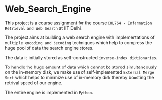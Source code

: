 # Web_Search_Engine

This project is a course assignment for the course `COL764 - Information Retrieval and Web Search` at IIT Delhi.

The project aims at building a web search engine with implementations of `multiple encoding and decoding` techniques which help to compress the huge pool of data the search engine stores.

The data is initially stored as self-constructed `inverse-index dictionaries`.

To handle the huge amount of data which cannot be stored simultaneously on the in-memory disk, we make use of self-implemented `External Merge Sort` which helps to minimize use of in-memory disk thereby boosting the retrival speed of our engine.

The entire engine is implemented in `Python`.
